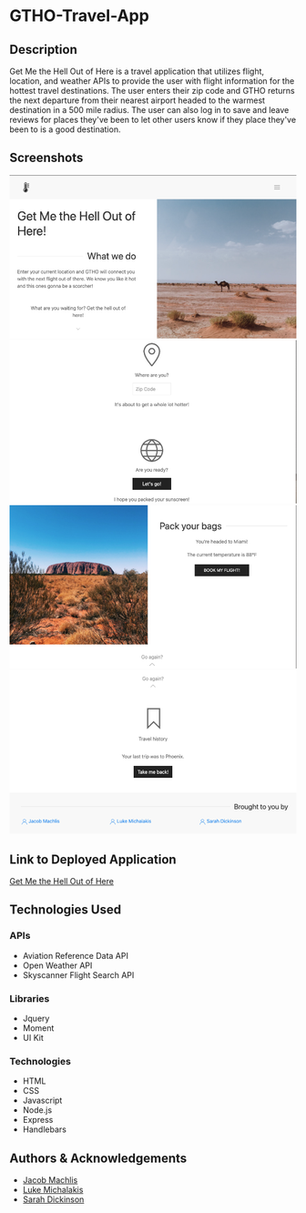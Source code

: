 # GTHO-Travel-App

## Description
Get Me the Hell Out of Here is a travel application that utilizes flight, location, and weather APIs to provide the user with flight information for the hottest travel destinations. The user enters their zip code and GTHO returns the next departure from their nearest airport headed to the warmest destination in a 500 mile radius. The user can also log in to save and leave reviews for places they've been to let other users know if they place they've been to is a good destination.

## Screenshots
![GTHO application intro](assets/img/gtho_screenshot1.png)
![GTHO application user input screenshot](assets/img/gtho_screenshot2.png)
![GTHO application results screenshot](assets/img/gtho_screenshot3.png)
![GTHO application history and credit screenshot](assets/img/gtho_screenshot4.png)


## Link to Deployed Application
[Get Me the Hell Out of Here](https://floating-wave-98179.herokuapp.com/)


## Technologies Used
### APIs
* Aviation Reference Data API
* Open Weather API
* Skyscanner Flight Search API

### Libraries
* Jquery
* Moment
* UI Kit

### Technologies
* HTML
* CSS
* Javascript
* Node.js
* Express
* Handlebars


## Authors & Acknowledgements
* [Jacob Machlis](https://github.com/flumanuck)
* [Luke Michalakis](https://github.com/michalakisluke)
* [Sarah Dickinson](https://github.com/sarahdickinson)
